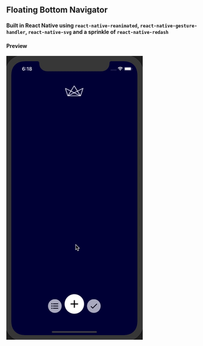 ## Floating Bottom Navigator

#### Built in React Native using `react-native-reanimated`, `react-native-gesture-handler`, `react-native-svg` and a sprinkle of `react-native-redash`

#### Preview

![](github_assets/floating-bottom-navigation-preview.gif)
